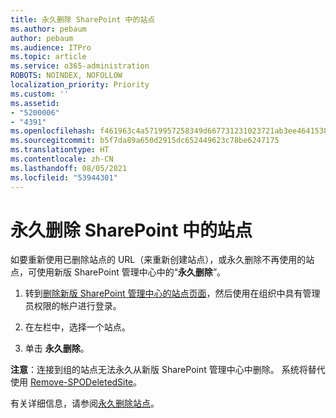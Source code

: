 ```yaml
---
title: 永久删除 SharePoint 中的站点
ms.author: pebaum
author: pebaum
ms.audience: ITPro
ms.topic: article
ms.service: o365-administration
ROBOTS: NOINDEX, NOFOLLOW
localization_priority: Priority
ms.custom: ''
ms.assetid:
- "5200006"
- "4391"
ms.openlocfilehash: f461963c4a5719957258349d667731231023721ab3ee4641538c94371bf3f56d
ms.sourcegitcommit: b5f7da89a650d2915dc652449623c78be6247175
ms.translationtype: HT
ms.contentlocale: zh-CN
ms.lasthandoff: 08/05/2021
ms.locfileid: "53944301"
---
```

# <a name="permanently-delete-a-site-in-sharepoint"></a>永久删除 SharePoint 中的站点

如要重新使用已删除站点的 URL（来重新创建站点），或永久删除不再使用的站点，可使用新版 SharePoint 管理中心中的“**永久删除**”。  

1. 转到[删除新版 SharePoint 管理中心的站点页面](https://admin.microsoft.com/sharepoint?page=recycleBin&modern=true)，然后使用在组织中具有管理员权限的帐户进行登录。 

2. 在左栏中，选择一个站点。 

3. 单击 **永久删除**。 

**注意**：连接到组的站点无法永久从新版 SharePoint 管理中心中删除。 系统将替代使用 [Remove-SPODeletedSite](https://docs.microsoft.com/powershell/module/sharepoint-online/remove-spodeletedsite)。  

有关详细信息，请参阅[永久删除站点](https://docs.microsoft.com/sharepoint/delete-site-collection#permanently-delete-a-site)。 

